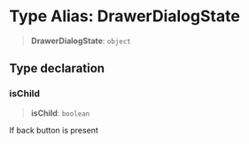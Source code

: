 # Type Alias: DrawerDialogState

> **DrawerDialogState**: `object`

## Type declaration

### isChild

> **isChild**: `boolean`

If back button is present
